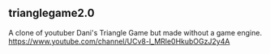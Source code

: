 
## trianglegame2.0

A clone of youtuber Dani's Triangle Game but made without a game engine.
https://www.youtube.com/channel/UCv8-l_MRle0HkubOGzJ2y4A